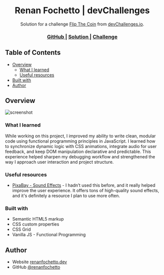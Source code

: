 <!-- Please update value in the {}  -->

<h1 align="center">Renan Fochetto | devChallenges</h1>

<div align="center">
   Solution for a challenge <a href="https://devchallenges.io/challenge/flip-the-coin" target="_blank">Flip The Coin</a> from <a href="http://devchallenges.io" target="_blank">devChallenges.io</a>.
</div>

<div align="center">
  <h3>
    <a href="https://github.com/renanfochetto/flip-the-coin-devchallenges">
      GitHub
    </a>
    <span> | </span>
    <a href="https://flip-the-coin-devchallenges.vercel.app/">
      Solution
    </a>
    <span> | </span>
    <a href="https://devchallenges.io/challenge/flip-the-coin">
      Challenge
    </a>
  </h3>
</div>

<!-- TABLE OF CONTENTS -->

## Table of Contents

- [Overview](#overview)
    - [What I learned](#what-i-learned)
    - [Useful resources](#useful-resources)
- [Built with](#built-with)
- [Author](#author)
<!-- OVERVIEW -->

## Overview

![screenshot](https://github.com/user-attachments/assets/34d480c3-c990-4ef0-9409-8dd8ea6ac264)


### What I learned

While working on this project, I improved my ability to write clean, modular code using functional programming principles in JavaScript. I learned how to synchronize dynamic logic with CSS animations, integrate audio for user feedback, and keep DOM manipulation declarative and predictable. This experience helped sharpen my debugging workflow and strengthened the way I approach user interaction and project structure.


### Useful resources

- [PixaBay - Sound Effects](https://www.pixabay.com/sound-effects) - I hadn’t used this before, and it really helped improve the user experience. It offers tons of high-quality sound effects, and it's definitely a resource I plan to use more often.


### Built with

- Semantic HTML5 markup
- CSS custom properties
- CSS Grid
- Vanilla JS - Functional Programming


## Author

- Website [renanfochetto.dev](https://www.renanfochetto.dev)
- GitHub [@renanfochetto](https://github.com/renanfochetto)
